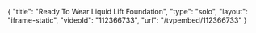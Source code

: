 {
    "title": "Ready To Wear Liquid Lift Foundation",
    "type": "solo",
    "layout": "iframe-static",
    "videoId": "112366733",
    "url": "\/tvpembed\/112366733"
}